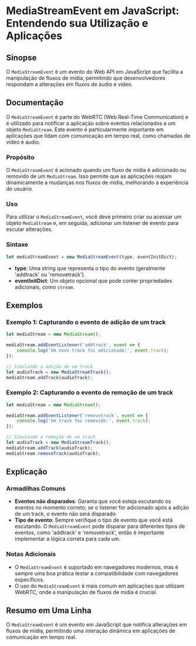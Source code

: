 <!--
Meta Description: # MediaStreamEvent em JavaScript: Entendendo sua Utilização e Aplicações ## Sinopse O `MediaStreamEvent` é um evento do Web API em JavaScript que faci...
Meta Keywords: mediastream, mediastreamevent, evento, que, track
-->

# MediaStreamEvent em JavaScript: Entendendo sua Utilização e Aplicações

## Sinopse
O `MediaStreamEvent` é um evento do Web API em JavaScript que facilita a manipulação de fluxos de mídia, permitindo que desenvolvedores respondam a alterações em fluxos de áudio e vídeo.

## Documentação
O `MediaStreamEvent` é parte do WebRTC (Web Real-Time Communication) e é utilizado para notificar a aplicação sobre eventos relacionados a um objeto `MediaStream`. Este evento é particularmente importante em aplicações que lidam com comunicação em tempo real, como chamadas de vídeo e audio.

### Propósito
O `MediaStreamEvent` é acionado quando um fluxo de mídia é adicionado ou removido de um `MediaStream`. Isso permite que as aplicações reajam dinamicamente a mudanças nos fluxos de mídia, melhorando a experiência do usuário.

### Uso
Para utilizar o `MediaStreamEvent`, você deve primeiro criar ou acessar um objeto `MediaStream` e, em seguida, adicionar um listener de evento para escutar alterações. 

### Sintaxe
```javascript
let mediaStreamEvent = new MediaStreamEvent(type, eventInitDict);
```

- **type**: Uma string que representa o tipo do evento (geralmente 'addtrack' ou 'removetrack').
- **eventInitDict**: Um objeto opcional que pode conter propriedades adicionais, como `stream`.

## Exemplos
### Exemplo 1: Capturando o evento de adição de um track
```javascript
let mediaStream = new MediaStream();

mediaStream.addEventListener('addtrack', event => {
    console.log('Um novo track foi adicionado:', event.track);
});

// Simulando a adição de um track
let audioTrack = new MediaStreamTrack();
mediaStream.addTrack(audioTrack);
```

### Exemplo 2: Capturando o evento de remoção de um track
```javascript
let mediaStream = new MediaStream();

mediaStream.addEventListener('removetrack', event => {
    console.log('Um track foi removido:', event.track);
});

// Simulando a remoção de um track
let audioTrack = new MediaStreamTrack();
mediaStream.addTrack(audioTrack);
mediaStream.removeTrack(audioTrack);
```

## Explicação
### Armadilhas Comuns
- **Eventos não disparados**: Garanta que você esteja escutando os eventos no momento correto; se o listener for adicionado após a adição de um track, o evento não será disparado.
- **Tipo de evento**: Sempre verifique o tipo de evento que você está escutando. O `MediaStreamEvent` pode disparar para diferentes tipos de eventos, como 'addtrack' e 'removetrack', então é importante implementar a lógica correta para cada um.

### Notas Adicionais
- O `MediaStreamEvent` é suportado em navegadores modernos, mas é sempre uma boa prática testar a compatibilidade com navegadores específicos.
- O uso do `MediaStreamEvent` é mais comum em aplicações que utilizam WebRTC, onde a manipulação de fluxos de mídia é crucial.

## Resumo em Uma Linha
O `MediaStreamEvent` é um evento em JavaScript que notifica alterações em fluxos de mídia, permitindo uma interação dinâmica em aplicações de comunicação em tempo real.